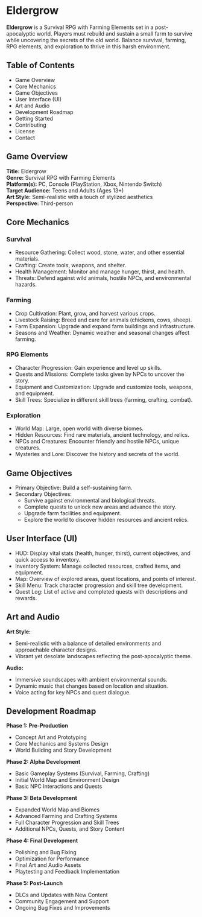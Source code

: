 # Eldergrow

**Eldergrow** is a Survival RPG with Farming Elements set in a post-apocalyptic world. Players must rebuild and sustain a small farm to survive while uncovering the secrets of the old world. Balance survival, farming, RPG elements, and exploration to thrive in this harsh environment.

## Table of Contents

- Game Overview
- Core Mechanics
- Game Objectives
- User Interface (UI)
- Art and Audio
- Development Roadmap
- Getting Started
- Contributing
- License
- Contact

## Game Overview

**Title:** Eldergrow  
**Genre:** Survival RPG with Farming Elements  
**Platform(s):** PC, Console (PlayStation, Xbox, Nintendo Switch)  
**Target Audience:** Teens and Adults (Ages 13+)  
**Art Style:** Semi-realistic with a touch of stylized aesthetics  
**Perspective:** Third-person

## Core Mechanics

### Survival
- Resource Gathering: Collect wood, stone, water, and other essential materials.
- Crafting: Create tools, weapons, and shelter.
- Health Management: Monitor and manage hunger, thirst, and health.
- Threats: Defend against wild animals, hostile NPCs, and environmental hazards.

### Farming
- Crop Cultivation: Plant, grow, and harvest various crops.
- Livestock Raising: Breed and care for animals (chickens, cows, sheep).
- Farm Expansion: Upgrade and expand farm buildings and infrastructure.
- Seasons and Weather: Dynamic weather and seasonal changes affect farming.

### RPG Elements
- Character Progression: Gain experience and level up skills.
- Quests and Missions: Complete tasks given by NPCs to uncover the story.
- Equipment and Customization: Upgrade and customize tools, weapons, and equipment.
- Skill Trees: Specialize in different skill trees (farming, crafting, combat).

### Exploration
- World Map: Large, open world with diverse biomes.
- Hidden Resources: Find rare materials, ancient technology, and relics.
- NPCs and Creatures: Encounter friendly and hostile NPCs, unique creatures.
- Mysteries and Lore: Discover the history and secrets of the world.

## Game Objectives

- Primary Objective: Build a self-sustaining farm.
- Secondary Objectives:
  - Survive against environmental and biological threats.
  - Complete quests to unlock new areas and advance the story.
  - Upgrade farm facilities and equipment.
  - Explore the world to discover hidden resources and ancient relics.

## User Interface (UI)

- HUD: Display vital stats (health, hunger, thirst), current objectives, and quick access to inventory.
- Inventory System: Manage collected resources, crafted items, and equipment.
- Map: Overview of explored areas, quest locations, and points of interest.
- Skill Menu: Track character progression and skill tree development.
- Quest Log: List of active and completed quests with descriptions and rewards.

## Art and Audio

**Art Style:**
- Semi-realistic with a balance of detailed environments and approachable character designs.
- Vibrant yet desolate landscapes reflecting the post-apocalyptic theme.

**Audio:**
- Immersive soundscapes with ambient environmental sounds.
- Dynamic music that changes based on location and situation.
- Voice acting for key NPCs and quest dialogue.

## Development Roadmap

**Phase 1: Pre-Production**
- Concept Art and Prototyping
- Core Mechanics and Systems Design
- World Building and Story Development

**Phase 2: Alpha Development**
- Basic Gameplay Systems (Survival, Farming, Crafting)
- Initial World Map and Environment Design
- Basic NPC Interactions and Quests

**Phase 3: Beta Development**
- Expanded World Map and Biomes
- Advanced Farming and Crafting Systems
- Full Character Progression and Skill Trees
- Additional NPCs, Quests, and Story Content

**Phase 4: Final Development**
- Polishing and Bug Fixing
- Optimization for Performance
- Final Art and Audio Assets
- Playtesting and Feedback Implementation

**Phase 5: Post-Launch**
- DLCs and Updates with New Content
- Community Engagement and Support
- Ongoing Bug Fixes and Improvements
